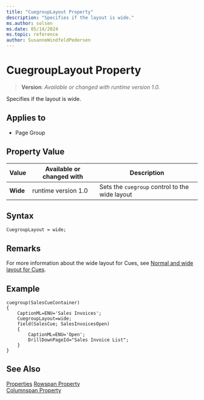 ```yaml
---
title: "CuegroupLayout Property"
description: "Specifies if the layout is wide."
ms.author: solsen
ms.date: 05/14/2024
ms.topic: reference
author: SusanneWindfeldPedersen
---
```

[//]: # (START>DO_NOT_EDIT)
[//]: # (IMPORTANT:Do not edit any of the content between here and the END>DO_NOT_EDIT.)
[//]: # (Any modifications should be made in the .xml files in the ModernDev repo.)
# CuegroupLayout Property
> **Version**: _Available or changed with runtime version 1.0._

Specifies if the layout is wide.

## Applies to
-   Page Group

## Property Value

|Value|Available or changed with|Description|
|-----------|-----------|---------------------------------------|
|**Wide**|runtime version 1.0|Sets the `cuegroup` control to the wide layout|

[//]: # (IMPORTANT: END>DO_NOT_EDIT)

## Syntax

```AL
CuegroupLayout = wide;
```
  
## Remarks  
For more information about the wide layout for Cues, see [Normal and wide layout for Cues](../devenv-cues-action-tiles.md#CueWideLayout).

## Example

```AL
cuegroup(SalesCueContainer)
{
    CaptionML=ENU='Sales Invoices';
    CuegroupLayout=wide;
    field(SalesCue; SalesInvoicesOpen)
    {
        CaptionML=ENU='Open';
        DrillDownPageId="Sales Invoice List";
    }
} 
```
  
## See Also

[Properties](devenv-properties.md)
[Rowspan Property](devenv-rowspan-property.md)  
[Columnspan Property](devenv-columnspan-property.md)